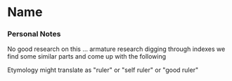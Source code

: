 # Name

### Personal Notes

No good research on this ... armature research digging through indexes we find some similar parts and come up with the following

Etymology might translate as "ruler" or "self ruler" or "good ruler"
